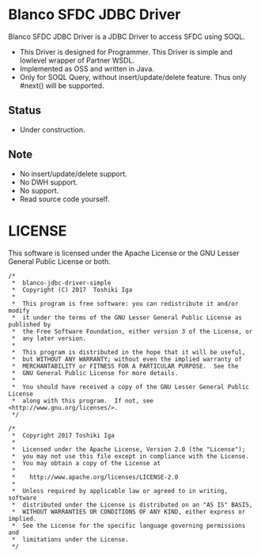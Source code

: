 # Blanco SFDC JDBC Driver

Blanco SFDC JDBC Driver is a JDBC Driver to access SFDC using SOQL.

- This Driver is designed for Programmer. This Driver is simple and lowlevel wrapper of Partner WSDL.
- Implemented as OSS and written in Java.
- Only for SOQL Query, without insert/update/delete feature. Thus only #next() will be supported.

## Status

- Under construction.

## Note

- No insert/update/delete support.
- No DWH support.
- No support.
- Read source code yourself.

# LICENSE

This software is licensed under the Apache License or the GNU Lesser General Public License or both.

```
/*
 *  blanco-jdbc-driver-simple
 *  Copyright (C) 2017  Toshiki Iga
 *
 *  This program is free software: you can redistribute it and/or modify
 *  it under the terms of the GNU Lesser General Public License as published by
 *  the Free Software Foundation, either version 3 of the License, or
 *  any later version.
 *
 *  This program is distributed in the hope that it will be useful,
 *  but WITHOUT ANY WARRANTY; without even the implied warranty of
 *  MERCHANTABILITY or FITNESS FOR A PARTICULAR PURPOSE.  See the
 *  GNU General Public License for more details.
 *
 *  You should have received a copy of the GNU Lesser General Public License
 *  along with this program.  If not, see <http://www.gnu.org/licenses/>.
 */
```

```
/*
 *  Copyright 2017 Toshiki Iga
 *
 *  Licensed under the Apache License, Version 2.0 (the "License");
 *  you may not use this file except in compliance with the License.
 *  You may obtain a copy of the License at
 *
 *    http://www.apache.org/licenses/LICENSE-2.0
 *
 *  Unless required by applicable law or agreed to in writing, software
 *  distributed under the License is distributed on an "AS IS" BASIS,
 *  WITHOUT WARRANTIES OR CONDITIONS OF ANY KIND, either express or implied.
 *  See the License for the specific language governing permissions and
 *  limitations under the License.
 */
```
